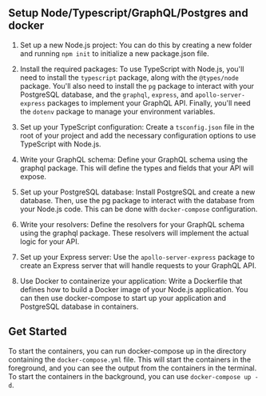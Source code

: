 ## Setup Node/Typescript/GraphQL/Postgres and docker

1. Set up a new Node.js project: You can do this by creating a new folder and running `npm init` to initialize a new package.json file.

2. Install the required packages: To use TypeScript with Node.js, you'll need to install the `typescript` package, along with the `@types/node` package. You'll also need to install the `pg` package to interact with your PostgreSQL database, and the `graphql`, `express`, and `apollo-server-express` packages to implement your GraphQL API. Finally, you'll need the `dotenv` package to manage your environment variables.

3. Set up your TypeScript configuration: Create a `tsconfig.json` file in the root of your project and add the necessary configuration options to use TypeScript with Node.js.

4. Write your GraphQL schema: Define your GraphQL schema using the graphql package. This will define the types and fields that your API will expose.

5. Set up your PostgreSQL database: Install PostgreSQL and create a new database. Then, use the pg package to interact with the database from your Node.js code. This can be done with `docker-compose` configuration.

6. Write your resolvers: Define the resolvers for your GraphQL schema using the graphql package. These resolvers will implement the actual logic for your API.

7. Set up your Express server: Use the `apollo-server-express` package to create an Express server that will handle requests to your GraphQL API.

8. Use Docker to containerize your application: Write a Dockerfile that defines how to build a Docker image of your Node.js application. You can then use docker-compose to start up your application and PostgreSQL database in containers.

## Get Started

To start the containers, you can run docker-compose up in the directory containing the `docker-compose.yml` file. This will start the containers in the foreground, and you can see the output from the containers in the terminal. To start the containers in the background, you can use `docker-compose up -d`.
